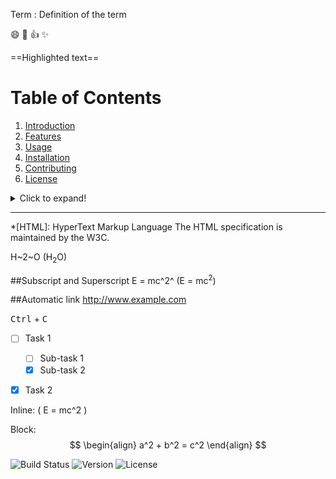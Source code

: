 Term
: Definition of the term

:smile: :rocket: :+1: :sparkles:

==Highlighted text==

# Table of Contents
1. [Introduction](#introduction)
2. [Features](#features)
3. [Usage](#usage)
4. [Installation](#installation)
5. [Contributing](#contributing)
6. [License](#license)

<details>
<summary>Click to expand!</summary>
  
  ## Hidden content
  This content is hidden until you click to expand.

</details>

---
*[HTML]: HyperText Markup Language
The HTML specification is maintained by the W3C.

H~2~O (H<sub>2</sub>O)

##Subscript and Superscript 
E = mc^2^ (E = mc<sup>2</sup>)

##Automatic link
http://www.example.com

<kbd>Ctrl</kbd> + <kbd>C</kbd>

- [ ] Task 1
  - [ ] Sub-task 1
  - [x] Sub-task 2
- [x] Task 2


Inline: \( E = mc^2 \)

Block:
$$
\begin{align}
a^2 + b^2 = c^2
\end{align}
$$



![Build Status](https://img.shields.io/travis/username/repo.svg)
![Version](https://img.shields.io/badge/version-1.0.0-blue.svg)
![License](https://img.shields.io/badge/license-MIT-green.svg)


